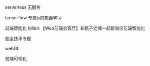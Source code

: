 serverless 无服务



tensorflow  专属js的机器学习



前端智能化      bilibili 【Web前端会客厅】和甄子老师一起聊淘宝前端智能化



掘金技术专题



webGL 



前端可视化

